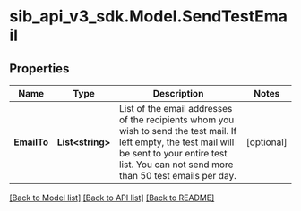 # sib_api_v3_sdk.Model.SendTestEmail
## Properties

Name | Type | Description | Notes
------------ | ------------- | ------------- | -------------
**EmailTo** | **List&lt;string&gt;** | List of the email addresses of the recipients whom you wish to send the test mail. If left empty, the test mail will be sent to your entire test list. You can not send more than 50 test emails per day. | [optional] 

[[Back to Model list]](../README.md#documentation-for-models) [[Back to API list]](../README.md#documentation-for-api-endpoints) [[Back to README]](../README.md)

